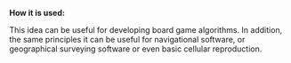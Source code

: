 **How it is used:**

This idea can be useful for developing board game algorithms.
In addition, the same principles it can be useful for navigational software,
or geographical surveying software or even basic cellular reproduction.
